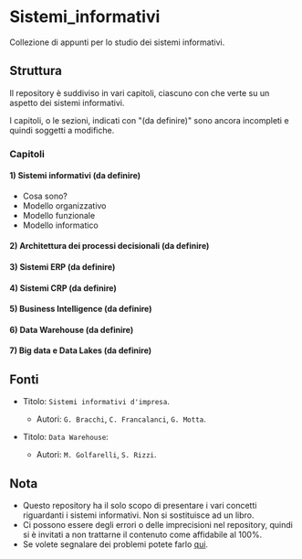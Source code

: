 # Sistemi_informativi
Collezione di appunti per lo studio dei sistemi informativi.

## Struttura
Il repository è suddiviso in vari capitoli, ciascuno con che verte su un aspetto dei sistemi informativi.

I capitoli, o le sezioni, indicati con "(da definire)" sono ancora incompleti e quindi soggetti a modifiche.

### Capitoli

#### 1) Sistemi informativi (da definire)
- Cosa sono?
- Modello organizzativo
- Modello funzionale
- Modello informatico

#### 2) Architettura dei processi decisionali (da definire)

#### 3) Sistemi ERP (da definire)
#### 4) Sistemi CRP (da definire)
#### 5) Business Intelligence (da definire)
#### 6) Data Warehouse (da definire)
#### 7) Big data e Data Lakes (da definire)

## Fonti
- Titolo: `Sistemi informativi d'impresa`.
   - Autori: `G. Bracchi`, `C. Francalanci`, `G. Motta`. 

- Titolo: `Data Warehouse`:
   - Autori: `M. Golfarelli`, `S. Rizzi`.

## Nota
- Questo repository ha il solo scopo di presentare i vari concetti riguardanti i sistemi informativi. Non si sostituisce ad un libro.
- Ci possono essere degli errori o delle imprecisioni nel repository, quindi si è invitati a non trattarne il contenuto come affidabile al 100%.
- Se volete segnalare dei problemi potete farlo [qui](https://github.com/Gabri432/Sistemi_informativi/issues/new).